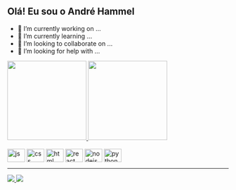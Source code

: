 ## Olá! Eu sou o André Hammel

- 🔭 I’m currently working on ...
- 🌱 I’m currently learning ...
- 👯 I’m looking to collaborate on ...
- 🤔 I’m looking for help with ...


<div>
  <a href="https://https://github.com/AndreHammel">
   <img 
        height="180em" 
        src="https://github-readme-stats.vercel.app/api?username=AndreHammel&show_icons=true&theme=merko&include_all_commits=true&count_private=true&border_color=68b587&border_radius=20" 
    />
   <img 
        height="180em" 
        src="https://github-readme-stats.vercel.app/api/top-langs/?username=AndreHammel&langs_count=8&theme=merko&layout=compact&border_color=68b587&border_radius=20" 
    />
</div>
  
<div style="display: inline-block"><br>
  <img align="center" alt="js" height="30" width="40" src="https://cdn.jsdelivr.net/gh/devicons/devicon/icons/javascript/javascript-original.svg" />
  <img align="center" alt="css" height="30" width="40" src="https://cdn.jsdelivr.net/gh/devicons/devicon/icons/css3/css3-original.svg" />
  <img align="center" alt="html" height="30" width="40" src="https://cdn.jsdelivr.net/gh/devicons/devicon/icons/html5/html5-original.svg" />
  <img align="center" alt="react" height="30" width="40" src="https://cdn.jsdelivr.net/gh/devicons/devicon/icons/react/react-original.svg" />
  <img align="center" alt="nodejs" height="30" width="40" src="https://cdn.jsdelivr.net/gh/devicons/devicon/icons/nodejs/nodejs-original.svg" />
  <img align="center" alt="python" height="30" width="40" src="https://cdn.jsdelivr.net/gh/devicons/devicon/icons/python/python-original.svg" />
</div>
  
---

<div>
  <a href="mailto: hammel.engineer@gmail.com" target="_blank">
    <img src="https://img.shields.io/badge/Gmail-D14836?style=for-the-badge&logo=gmail&logoColor=white"/>
  </a>
  <a href="https://www.linkedin.com/in/andre-hammel/" target="_blank">
    <img src="https://img.shields.io/badge/LinkedIn-0077B5?style=for-the-badge&logo=linkedin&logoColor=white"/>
  </a>
</div>

[comment]:<> (https://github.com/anuraghazra/github-readme-stats)
[comment]:<> (https://devicon.dev)
[comment]:<> (https://dev.to)
[comment]:<> (https://dev.to/envoy_/150-badges-for-github-pnk)

